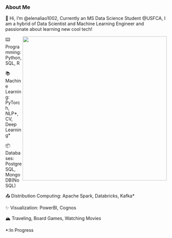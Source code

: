 
### About Me
👋 Hi, I’m @elenaliao1002, Currently an MS Data Science Student @USFCA, I am a hybrid of Data Scientist and Machine Learning Engineer and passionate about learning new cool tech!

<img align="right" width=450px src="https://github-readme-stats.vercel.app/api?username=elenaliao1002&show_icons=true&count_private=true&theme=tokyonight&text_color=e4bf7a" />

⌨️ Programming: Python, SQL, R

📚 Machine Learning: PyTorch, NLP*, CV, Deep Learning*

📦 Databases: PostgreSQL, MongoDB(NoSQL)

📤 Distribution Computing: Apache Spark, Databricks, Kafka*

✨ Visualization: PowerBI, Cognos

🏔️ Traveling, Board Games, Watching Movies

*:In Progress 


<!--
![LeetCode Stats](https://leetcard.jacoblin.cool/elenaliao1002?theme=unicorn&ext=heatmap)

![Elena's GitHub stats](https://github-readme-stats.vercel.app/api?username=elenaliao1002&show_icons=true&count_private=true&theme=radical)

[![Top Langs](https://github-readme-stats.vercel.app/api/top-langs/?username=elenaliao1002)](https://github.com/elenaliao1002/github_stats)

**ajinChen/ajinChen** is a ✨ _special_ ✨ repository because its `README.md` (this file) appears on your GitHub profile.

Here are some ideas to get you started:

- 🔭 I’m currently working on ...
- 🌱 I’m currently learning ...
- 👯 I’m looking to collaborate on ...
- 🤔 I’m looking for help with ...
- 💬 Ask me about ...
- 📫 How to reach me: ...
- 😄 Pronouns: ...
- ⚡ Fun fact: ...

<a href="http://ajin.icu">
  <img width=450px src="https://github-readme-stats.vercel.app/api?username=ajinChen&show_icons=true&count_private=true&theme=onedark" />

<a href="http://ajin-top-lang.icu">
  <img align="right" width=420px src="https://github-readme-stats.vercel.app/api/top-langs/?username=ajinChen&layout=compact&langs_count=6&hide=php,less,javascript,css,scss,html,jupyter notebook&count_private=true&theme=onedark&text_color=e4bf7a" />

-->
